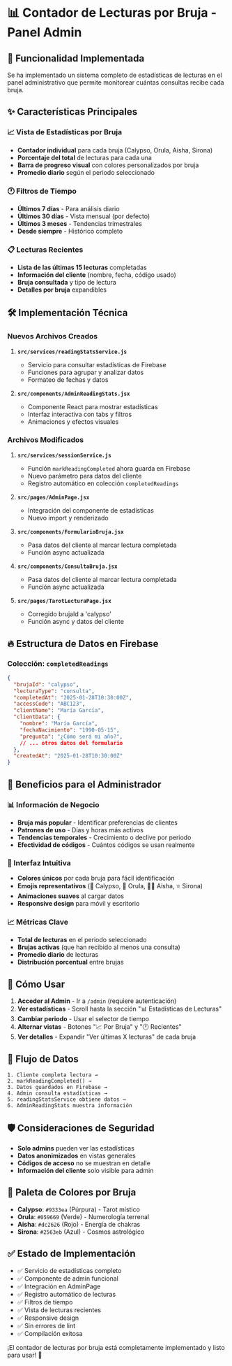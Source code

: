 # 📊 Contador de Lecturas por Bruja - Panel Admin

## 🔮 Funcionalidad Implementada

Se ha implementado un sistema completo de estadísticas de lecturas en el panel administrativo que permite monitorear cuántas consultas recibe cada bruja.

## ✨ Características Principales

### 📈 Vista de Estadísticas por Bruja
- **Contador individual** para cada bruja (Calypso, Orula, Aisha, Sirona)
- **Porcentaje del total** de lecturas para cada una
- **Barra de progreso visual** con colores personalizados por bruja
- **Promedio diario** según el periodo seleccionado

### 🕐 Filtros de Tiempo
- **Últimos 7 días** - Para análisis diario
- **Últimos 30 días** - Vista mensual (por defecto)
- **Últimos 3 meses** - Tendencias trimestrales
- **Desde siempre** - Histórico completo

### 📋 Lecturas Recientes
- **Lista de las últimas 15 lecturas** completadas
- **Información del cliente** (nombre, fecha, código usado)
- **Bruja consultada** y tipo de lectura
- **Detalles por bruja** expandibles

## 🛠️ Implementación Técnica

### Nuevos Archivos Creados

1. **`src/services/readingStatsService.js`**
   - Servicio para consultar estadísticas de Firebase
   - Funciones para agrupar y analizar datos
   - Formateo de fechas y datos

2. **`src/components/AdminReadingStats.jsx`**
   - Componente React para mostrar estadísticas
   - Interfaz interactiva con tabs y filtros
   - Animaciones y efectos visuales

### Archivos Modificados

1. **`src/services/sessionService.js`**
   - Función `markReadingCompleted` ahora guarda en Firebase
   - Nuevo parámetro para datos del cliente
   - Registro automático en colección `completedReadings`

2. **`src/pages/AdminPage.jsx`**
   - Integración del componente de estadísticas
   - Nuevo import y renderizado

3. **`src/components/FormularioBruja.jsx`**
   - Pasa datos del cliente al marcar lectura completada
   - Función async actualizada

4. **`src/components/ConsultaBruja.jsx`**
   - Pasa datos del cliente al marcar lectura completada
   - Función async actualizada

5. **`src/pages/TarotLecturaPage.jsx`**
   - Corregido brujaId a 'calypso'
   - Función async y datos del cliente

## 🔥 Estructura de Datos en Firebase

### Colección: `completedReadings`
```json
{
  "brujaId": "calypso",
  "lecturaType": "consulta",
  "completedAt": "2025-01-28T10:30:00Z",
  "accessCode": "ABC123",
  "clientName": "María García",
  "clientData": {
    "nombre": "María García",
    "fechaNacimiento": "1990-05-15",
    "pregunta": "¿Cómo será mi año?",
    // ... otros datos del formulario
  },
  "createdAt": "2025-01-28T10:30:00Z"
}
```

## 🎯 Beneficios para el Administrador

### 📊 Información de Negocio
- **Bruja más popular** - Identificar preferencias de clientes
- **Patrones de uso** - Días y horas más activos
- **Tendencias temporales** - Crecimiento o declive por periodo
- **Efectividad de códigos** - Cuántos códigos se usan realmente

### 🎨 Interfaz Intuitiva
- **Colores únicos** por cada bruja para fácil identificación
- **Emojis representativos** (🔮 Calypso, 🔢 Orula, 🧘‍♀️ Aisha, ⭐ Sirona)
- **Animaciones suaves** al cargar datos
- **Responsive design** para móvil y escritorio

### 📈 Métricas Clave
- **Total de lecturas** en el periodo seleccionado
- **Brujas activas** (que han recibido al menos una consulta)
- **Promedio diario** de lecturas
- **Distribución porcentual** entre brujas

## 🚀 Cómo Usar

1. **Acceder al Admin** - Ir a `/admin` (requiere autenticación)
2. **Ver estadísticas** - Scroll hasta la sección "📊 Estadísticas de Lecturas"
3. **Cambiar periodo** - Usar el selector de tiempo
4. **Alternar vistas** - Botones "📈 Por Bruja" y "🕐 Recientes"
5. **Ver detalles** - Expandir "Ver últimas X lecturas" de cada bruja

## 🔄 Flujo de Datos

```
1. Cliente completa lectura → 
2. markReadingCompleted() → 
3. Datos guardados en Firebase → 
4. Admin consulta estadísticas → 
5. readingStatsService obtiene datos → 
6. AdminReadingStats muestra información
```

## 🛡️ Consideraciones de Seguridad

- **Solo admins** pueden ver las estadísticas
- **Datos anonimizados** en vistas generales
- **Códigos de acceso** no se muestran en detalle
- **Información del cliente** solo visible para admin

## 🎨 Paleta de Colores por Bruja

- **Calypso**: `#9333ea` (Púrpura) - Tarot místico
- **Orula**: `#059669` (Verde) - Numerología terrenal  
- **Aisha**: `#dc2626` (Rojo) - Energía de chakras
- **Sirona**: `#2563eb` (Azul) - Cosmos astrológico

## ✅ Estado de Implementación

- ✅ Servicio de estadísticas completo
- ✅ Componente de admin funcional
- ✅ Integración en AdminPage
- ✅ Registro automático de lecturas
- ✅ Filtros de tiempo
- ✅ Vista de lecturas recientes
- ✅ Responsive design
- ✅ Sin errores de lint
- ✅ Compilación exitosa

¡El contador de lecturas por bruja está completamente implementado y listo para usar! 🎉
